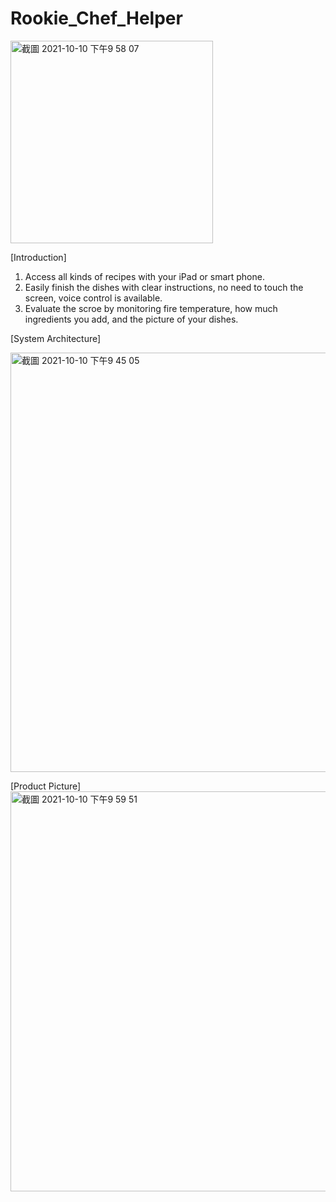 # Rookie_Chef_Helper
<img width="324" alt="截圖 2021-10-10 下午9 58 07" src="https://user-images.githubusercontent.com/54812971/136735431-cb265291-340b-4bf5-9f3e-b3d8737595bb.png">


[Introduction]
1. Access all kinds of recipes with your iPad or smart phone.
2. Easily finish the dishes with clear instructions, no need to touch the screen, voice control is available.
3. Evaluate the scroe by monitoring fire temperature, how much ingredients you add, and the picture of your dishes.

[System Architecture]

<img width="671" alt="截圖 2021-10-10 下午9 45 05" src="https://user-images.githubusercontent.com/54812971/136734496-474cc4af-88c9-4391-85d5-bb7f2b70c16b.png">

[Product Picture]
<img width="640" alt="截圖 2021-10-10 下午9 59 51" src="https://user-images.githubusercontent.com/54812971/136735571-e5455cb9-3600-48d9-9b1a-71875484a547.png">
>
